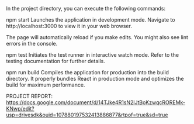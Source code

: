 In the project directory, you can execute the following commands:

npm start
Launches the application in development mode.
Navigate to http://localhost:3000 to view it in your web browser.

The page will automatically reload if you make edits.
You might also see lint errors in the console.

npm test
Initiates the test runner in interactive watch mode.
Refer to the testing documentation for further details.

npm run build
Compiles the application for production into the build directory.
It properly bundles React in production mode and optimizes the build for maximum performance.

PROJECT REPORT: https://docs.google.com/document/d/14TJke4R1sN2lJtBoKzwqcROREMk-KNwp/edit?usp=drivesdk&ouid=107880197532413886877&rtpof=true&sd=true
